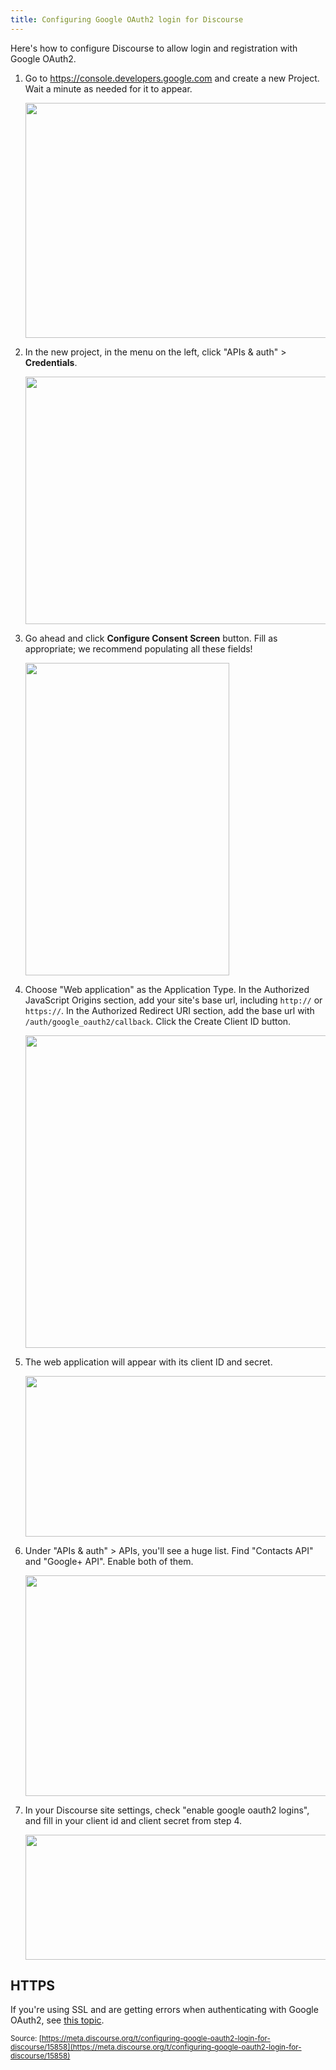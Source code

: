 ```yaml
---
title: Configuring Google OAuth2 login for Discourse
---
```


Here's how to configure Discourse to allow login and registration with Google OAuth2.

1. Go to https://console.developers.google.com and create a new Project. Wait a minute as needed for it to appear.

    <img src="//discourse-meta.s3-us-west-1.amazonaws.com/original/3X/5/c/5c93f5b6ebad5d4b8e1a611f389214c374597a08.png" width="528" height="376"> 

2. In the new project, in the menu on the left, click "APIs & auth" > **Credentials**.

    <img src="//discourse-meta.s3-us-west-1.amazonaws.com/original/3X/c/4/c43d55633073fae024514ed2725e1e4fa6cd5f72.png" width="690" height="396">

3. Go ahead and click **Configure Consent Screen** button. Fill as appropriate; we recommend populating all these fields!

    <img src="//discourse-meta.s3-us-west-1.amazonaws.com/original/3X/b/a/ba4518181fe96aa5ac92a65a00c031bd5fb1aea5.png" width="326" height="500"> 

4. Choose "Web application" as the Application Type. In the Authorized JavaScript Origins section, add your site's base url, including `http://` or `https://`. In the Authorized Redirect URI section, add the base url with `/auth/google_oauth2/callback`. Click the Create Client ID button.

    <img src="//discourse-meta.s3-us-west-1.amazonaws.com/original/3X/8/0/808409f9517c8e6610c4bf7676a79cf5c1c3d958.png" width="612" height="500">

5. The web application will appear with its client ID and secret.

    <img src="//discourse-meta.s3-us-west-1.amazonaws.com/original/3X/7/d/7d66012345b89c66d9d058522e2e633968ff0551.png" width="690" height="257"> 

6. Under "APIs & auth" > APIs, you'll see a huge list. Find "Contacts API" and "Google+ API". Enable both of them.

    <img src="//discourse-meta.s3-us-west-1.amazonaws.com/original/3X/c/a/caefd01448b419d84d7c6202fa9ccb02835ba57e.png" width="690" height="353"> 

7. In your Discourse site settings, check "enable google oauth2 logins", and fill in your client id and client secret from step 4.

    <img src="//discourse-meta.s3-us-west-1.amazonaws.com/original/3X/3/c/3c5ca9d42d6799d3b1180854843a6eec4e8c9f40.png" width="667" height="200"> 

## HTTPS

If you're using SSL and are getting errors when authenticating with Google OAuth2, see [this topic][2].


  [1]: https://meta.discourse.org/t/openid-auth-request-contains-an-unregistered-domain/15843/7?u=neil
  [2]: https://meta.discourse.org/t/invalid-redirect-uri-in-google-oauth2-api-call-http-instead-of-https/18105?u=neil

<small class="documentation-source">Source: [https://meta.discourse.org/t/configuring-google-oauth2-login-for-discourse/15858](https://meta.discourse.org/t/configuring-google-oauth2-login-for-discourse/15858)</small>

